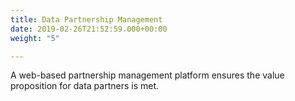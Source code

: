 ```yaml
---
title: Data Partnership Management
date: 2019-02-26T21:52:59.000+00:00
weight: "5"

---
```

A web-based partnership management platform ensures the value proposition for data partners is met.